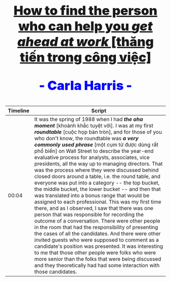 <center style="color: blue; font-size: 40px; font-weight: 900">

  [How to find the person who can help you _get ahead at work_ [thăng tiến trong công việc]](https://www.ted.com/talks/carla_harris_how_to_find_the_person_who_can_help_you_get_ahead_at_work)

  \- Carla Harris -

</center>

|Timeline|<center>Script</center>|
|-|-|
|00:04|It was the spring of 1988 when I had ***the aha moment*** [khoảnh khắc tuyệt vời]. I was at my first ***roundtable*** [cuộc họp bàn tròn], and for those of you who don't know, the roundtable was ***a very commonly used phrase*** [một cụm từ được dùng rất phổ biến] on Wall Street to describe the year-end evaluative process for analysts, associates, vice presidents, all the way up to managing directors. That was the process where they were discussed behind closed doors around a table, i.e. the round table, and everyone was put into a category -- the top bucket, the middle bucket, the lower bucket -- and then that was translated into a bonus range that would be assigned to each professional. This was my first time there, and as I observed, I saw that there was one person that was responsible for recording the outcome of a conversation. There were other people in the room that had the responsibility of presenting the cases of all the candidates. And there were other invited guests who were supposed to comment as a candidate's position was presented. It was interesting to me that those other people were folks who were more senior than the folks that were being discussed and they theoretically had had some interaction with those candidates.|